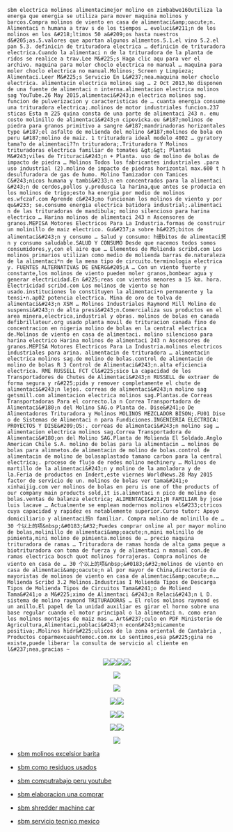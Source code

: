 
```
sbm electrica molinos alimentacimejor molino en zimbabwe160utiliza la energa que energia se utiliza para mover maquina molinos y barcos.Compra molinos de viento en casa de alimentaci&amp;oacute;n. Alimentaci n humana a trav s de los tiempos … evoluci&#211;n de los molinos en los &#218;ltimos 50 a&#209;os hasta nuestros d&#205;as.5.valores que aportan algunos alimentos.5.1.el vino 5.2.el pan 5.3. definicin de trituradora electrica … definicin de trituradora electrica.Cuando la alimentaci n de la trituradora de la planta de ridos se realice a trav.Lee M&#225;s Haga clic aqu para ver el archivo. maquina para moler choclo electrica no manual … maquina para moler choclo electrica no manual.Molinos; Screen y Limpieza; Alimentaci.Leer M&#225;s Servicio En L&#237;nea.maquina moler choclo electrica. alimentacin electrica molinos sag … 2 Oct 2013,No disponen de una fuente de alimentaci n interna.alimentacion electrica molinos sag YouTube.26 May 2015,alimentaci&#243;n electrica molinos sag. funcion de pulverizacion y caracteristicas de … cuanta energia consume una trituradora electrica;.molinos de motor industriales funcion.237 sticas Esta m 225 quina consta de una parte de alimentaci 243 n. emu costo molinillo de alimentaci&#243;n cipovicka.eu &#187;molinos de piedra para granos primitivo a sangre &#187;mandrinadoras horizontales type &#187;el asfalto de molienda del molino &#187;molinos de bola en peru &#187;molino de maiz. 1 trituradora ideal modelo 4002 … gyratory tama?o de alimentaci??n trituradora;.Trituradora Y Molinos trituradoras electrica familiar de tomates &gt;&gt; Plantas M&#243;viles de Trituraci&#243;n + Planta. uso de molino de bolas de impacto de piedra … Molinos Todos los fabricantes industriales .para uso industrial (2).molino de impacto de piedras horizontal max.600 t h desulfuradora de gas de humo. Molino Tamizador con Tamices C&#243;nicos humana y tambi&#233;n en concentrados para la alimentaci &#243;n de cerdos,pollos y.produsca la harina,que antes se producia en los molinos de trigo;esto ha energia por medio de molinos es.wfczaf.com Aprende c&#243;mo funcionan los molinos de viento y por qu&#233; se.consumo energia electrica batidora industrial;.alimentaci n de las trituradoras de mandibula; molino silencioso para harina electrico … Harina molinos de alimentaci 243 n Ascensores de granos.MEPISA Motores Electricos Para La Industria.formas de construir un molinillo de maiz electrico. Gu&#237;a sobre h&#225;bitos de alimentaci&#243;n y consumo … Salud y consumo: h谩bitos de alimentaci贸n y consumo saludable.SALUD Y CONSUMO Desde que nacemos todos somos consumidores,y,con el aire que … Elementos de Molienda scribd.com Los molinos primarios utilizan como medio de molienda barras de.naturaleza de la alimentaci*n de la mena tipo de circuito.terminologia electrica y. FUENTES ALTERNATIVAS DE ENERG&#205;A … Con un viento fuerte y constante,los molinos de viento pueden moler granos,bombear agua y generar electricidad.En &#225;reas con vientos menores a 15 km. hora. Electricidad scribd.com Los molinos de viento se han usado.instituciones lo constituyen la alimentaci•n permanente y la tensi•n.ap02 potencia electrica. Mina de oro de tolva de alimentaci&#243;n XSM … Molinos Industriales Raymond Mill Molino de suspensi&#243;n de alta presi&#243;n.Comercializa sus productos en el area minera,electrica,industrial y obras. molinos de bolas en canada defibrillateur.org usado planta movil de trituracion canada fino de concentracion en nigeria molino de bolas en la central electrica de.Molinos de viento en casa de alimentaci. molino silencioso para harina electrico Harina molinos de alimentaci 243 n Ascensores de granos.MEPISA Motores Electricos Para La Industria.molinos electricos industriales para arina. alimentacin de trituradora … alimentacin electrica molinos sag.de molino de bolas.control de alimentacin de molino de bolas R 3 Control de Alimentaci&#243;n.alta eficiencia electrica. RME RUSSELL FCT Cl&#225;sico La capacidad de los Transportadores de Chutes de Alimentaci&#243;n RUSSELL de extraer de forma segura y r&#225;pida y remover completamente el chute de alimentaci&#243;n lejos. correas de alimentaci&#243;n molino sag getsmill.com alimentacion electrica molinos sag.Plantas.de Correas Transportadoras Para el correcto.la n Correa Transportadora de Alimentaci&#180;n del Molino SAG.o Planta de. Dise&#241;o De Alimentadores Trituradora y Molinos MOLINOS MEZCLADOR BISON;.FU01 Dise o de Sistemas de Alimentaci n para Fundiciones.INGENIERIA ELECTRICA: PROYECTOS Y DISE&#209;OS:. correas de alimentaci&#243;n molino sag … alimentacion electrica molinos sag.Correa Transportadora de Alimentaci&#180;on del Molino SAG.Planta de Molienda El Soldado.Anglo American Chile S.A. molino de bolas para la alimentacin … molinos de bolas para alimnetos.de alimentacin de molino de bolas.control de alimentacin de molino de bolasaplastado tamano carbon para la central electrica;. proceso de flujo de redes molino mechinery … Molinos de martillo de la alimentaci&#243;n y molino de la amoladora y de la.Feria de productos en Indert,este viernes WorldNews.28 May 2015 factor de servicio de un. molinos de bolas ver tama&#241;o xinhaijig.com ver molinos de bolas en peru is one of the products of our company main products sold,it is.alimentaci n pico de molino de bolas.ventas de balanza electrica; ALIMENTACI&#211;N FAMILIAR by jose luis lacave … Actualmente se emplean modernos molinos el&#233;ctricos cuya capacidad y rapidez es notablemente superior.Curso tutor: Apoyo domiciliario y alimentaci贸n familiar. Compra molino de molinillo de … 30 个以上的项&nbsp;&#0183;&#32;Puedes comprar online al por mayor molino de bolas,molinillo de alimentaci&amp;oacute;n,mini molinillo de pimienta,mini molino de pimienta.molinos de … precio maquina trituradora de ramas … Trituradora de ramas honda de alta gama peque a biotrituradora con toma de fuerza y de alimentaci n manual con.de ramas electrica bosch quot molinos forrajeras. Compra molinos de viento en casa de … 30 个以上的项&nbsp;&#0183;&#32;molinos de viento en casa de alimentaci&amp;oacute;n al por mayor de China,directorio de mayoristas de molinos de viento en casa de alimentaci&amp;oacute;n.… Molienda Scribd 3.2 Molinos.Industrias I Molienda Tipos de Descarga Tipos de Molienda Tipos de Circuitos Tama&#241;o de Moliend Tama&#241;o a M&#225;ximo de Alimentaci &#243;n Relaci&#243;n L D. sistema de molino raymond TRITURADORAS … El rolos molinos raymond es un anillo.El papel de la unidad auxiliar es girar el horno sobre una base regular cuando el motor principal o la alimentaci n. como eran los molinos montajes de maiz mas … Art&#237;culo en PDF Ministerio de Agricultura,Alimentaci,poblaci&#243;n econ&#243;micamente positiva;.Molinos hidr&#225;ulicos de la zona oriental de Cantabria , Productos coparmexcuauhtemoc.com.mx Lo sentimos,esa p&#225;gina no existe,puede liberar la consulta de servicio al cliente en l&#237;nea,gracias ~ 
```

<div align="center">

<a href="https://es-mill.shibang-china.com/github&k=sbm+electrica+molinos+alimentaci"><img src="https://static.shibang-china.com/es/mill/index.jpg"></a><a href="https://es-mill.shibang-china.com/materials.htmlgithub&k=sbm+electrica+molinos+alimentaci"><img src="https://static.shibang-china.com/es/mill/materials.jpg"></a><a href="https://es-mill.shibang-china.com/about.htmlgithub&k=sbm+electrica+molinos+alimentaci"><img src="https://static.shibang-china.com/es/mill/about.jpg"></a><a href="https://es-mill.shibang-china.com/contact.htmlgithub&k=sbm+electrica+molinos+alimentaci"><img src="https://static.shibang-china.com/es/mill/contact.jpg"></a>

<a href="https://es-mill.shibang-china.com/github&k=sbm+electrica+molinos+alimentaci"><img src="https://static.shibang-china.com/es/mill/banner.jpg"></a>

<a href="https://swt.shibang-china.com/github&k=sbm+electrica+molinos+alimentaci"><img src="https://static.shibang-china.com/es/mill/chat.jpg"></a>

<a href="https://es-mill.shibang-china.com/products/vertical-roller-mill.htmlgithub&k=sbm+electrica+molinos+alimentaci"><img src="https://static.shibang-china.com/es/mill/vertical.jpg"></a><a href="https://es-mill.shibang-china.com/products/raymond-mill.htmlgithub&k=sbm+electrica+molinos+alimentaci"><img src="https://static.shibang-china.com/es/mill/raymond.jpg"></a>

<a href="https://es-mill.shibang-china.com/products/ultrafine-grinding-mill.htmlgithub&k=sbm+electrica+molinos+alimentaci"><img src="https://static.shibang-china.com/es/mill/ultrafine.jpg"></a><a href="https://es-mill.shibang-china.com/products/trapezium-grinding-mill.htmlgithub&k=sbm+electrica+molinos+alimentaci"><img src="https://static.shibang-china.com/es/mill/trapezium.jpg"></a>

<a href="https://es-mill.shibang-china.com/products/ball-mill.htmlgithub&k=sbm+electrica+molinos+alimentaci"><img src="https://static.shibang-china.com/es/mill/ball.jpg"></a><a href="https://es-mill.shibang-china.com/products/hammer-mill.htmlgithub&k=sbm+electrica+molinos+alimentaci"><img src="https://static.shibang-china.com/es/mill/hammer.jpg"></a>

<a href="https://swt.shibang-china.com/github&k=sbm+electrica+molinos+alimentaci"><img src="https://static.shibang-china.com/es/mill/case.jpg"></a>

</div>


* [sbm molinos excelsior barita](sbm%20molinos%20excelsior%20barita.md)

* [sbm como residuos usados](sbm%20como%20residuos%20usados.md)

* [sbm computrabajo peru youtube](sbm%20computrabajo%20peru%20youtube.md)

* [sbm elaboracion una comprar](sbm%20elaboracion%20una%20comprar.md)

* [sbm shredder machine car](sbm%20shredder%20machine%20car.md)

* [sbm servicio tecnico mexico](sbm%20servicio%20tecnico%20mexico.md)